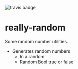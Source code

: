![travis badge](https://travis-ci.org/soggybag/really-random.svg?branch=master)

# really-random

Some random number utilities.

- Generates random numbers
  - In a random
  - Random Bool true or false

